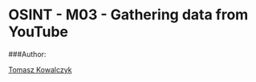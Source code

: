 OSINT - M03 - Gathering data from YouTube
=========================================

###Author:

[Tomasz Kowalczyk](http://kownet.info)